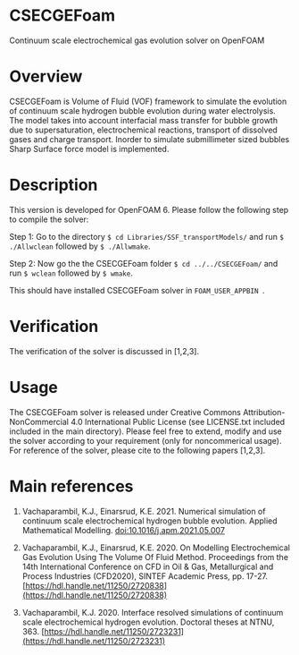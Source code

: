 # CSECGEFoam
Continuum scale electrochemical gas evolution solver on OpenFOAM

# Overview
CSECGEFoam is Volume of Fluid (VOF) framework to simulate the evolution of continuum scale hydrogen bubble evolution during water electrolysis. The model takes into account interfacial mass transfer for bubble growth due to supersaturation, electrochemical reactions, transport of dissolved gases and charge transport. Inorder to simulate submillimeter sized bubbles Sharp Surface force model is implemented.

# Description
This version is developed for OpenFOAM 6. Please follow the following step to compile the solver:

Step 1: Go to the directory ```$ cd Libraries/SSF_transportModels/``` and run ``` $ ./Allwclean ``` followed by ``` $ ./Allwmake ```. 

Step 2: Now go the the CSECGEFoam folder ```$ cd ../../CSECGEFoam/``` and run ``` $ wclean ``` followed by ``` $ wmake ```.

This should have installed CSECGEFoam solver in ```FOAM_USER_APPBIN ```.

# Verification 
The verification of the solver is discussed in [1,2,3].

# Usage
The CSECGEFoam solver is released under Creative Commons Attribution-NonCommercial 4.0 International Public License (see LICENSE.txt included included in the main directory). Please feel free to extend, modify and use the solver according to your requirement (only for noncommerical usage). For reference of the solver, please cite to the following papers [1,2,3].

# Main references
1. Vachaparambil, K.J., Einarsrud, K.E. 2021. Numerical simulation of continuum scale electrochemical hydrogen bubble evolution. Applied Mathematical Modelling. [doi:10.1016/j.apm.2021.05.007](https://doi.org/10.1016/j.apm.2021.05.007)
 
2. Vachaparambil, K.J., Einarsrud, K.E. 2020. On Modelling Electrochemical Gas Evolution Using The Volume Of Fluid Method. Proceedings from the 14th International Conference on CFD in Oil & Gas, Metallurgical and Process Industries (CFD2020), SINTEF Academic Press, pp. 17-27. [https://hdl.handle.net/11250/2720838](https://hdl.handle.net/11250/2720838)

3. Vachaparambil, K.J. 2020. Interface resolved simulations of continuum scale electrochemical hydrogen evolution. Doctoral theses at NTNU, 363. [https://hdl.handle.net/11250/2723231](https://hdl.handle.net/11250/2723231)

